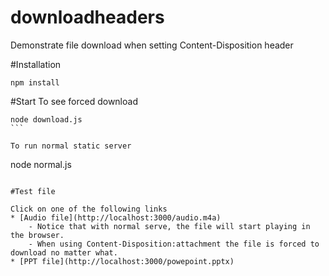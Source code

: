 # downloadheaders
Demonstrate file download when setting Content-Disposition header

#Installation

````
npm install
````

#Start
To see forced download

````
node download.js
```

To run normal static server
````
node normal.js
```

#Test file

Click on one of the following links 
* [Audio file](http://localhost:3000/audio.m4a)
	- Notice that with normal serve, the file will start playing in the browser. 
	- When using Content-Disposition:attachment the file is forced to download no matter what. 
* [PPT file](http://localhost:3000/powepoint.pptx)
